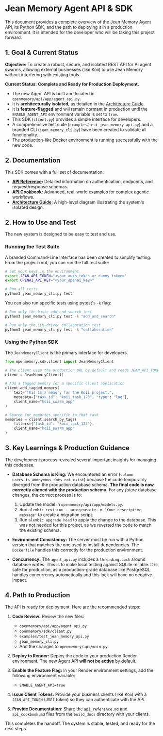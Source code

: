 # Jean Memory Agent API & SDK

This document provides a complete overview of the Jean Memory Agent API, its Python SDK, and the path to deploying it in a production environment. It is intended for the developer who will be taking this project forward.

## 1. Goal & Current Status

**Objective:** To create a robust, secure, and isolated REST API for AI agent swarms, allowing external businesses (like Koii) to use Jean Memory without interfering with existing tools.

**Current Status:** **Complete and Ready for Production Deployment.**
-   The new Agent API is built and located in `openmemory/api/app/agent_api.py`.
-   It is **architecturally isolated**, as detailed in the [Architecture Guide](./architecture.md).
-   It is **feature-flagged** and will remain dormant in production until the `ENABLE_AGENT_API` environment variable is set to `true`.
-   This SDK (`client.py`) provides a simple interface for developers.
-   A comprehensive test suite (`examples/test_jean_memory_api.py`) and a branded CLI (`jean_memory_cli.py`) have been created to validate all functionality.
-   The production-like Docker environment is running successfully with the new code.

## 2. Documentation

This SDK comes with a full set of documentation:
-   **[API Reference](./api_reference.md):** Detailed information on authentication, endpoints, and request/response schemas.
-   **[API Cookbook](./api_cookbook.md):** Advanced, real-world examples for complex agentic workflows.
-   **[Architecture Guide](./architecture.md):** A high-level diagram illustrating the system's isolated design.

## 2. How to Use and Test

The new system is designed to be easy to test and use.

### Running the Test Suite

A branded Command-Line Interface has been created to simplify testing. From the project root, you can run the full test suite:

```bash
# Set your keys in the environment
export JEAN_API_TOKEN="<your_auth_token_or_dummy_token>"
export OPENAI_API_KEY="<your_openai_key>"

# Run all tests
python3 jean_memory_cli.py test
```

You can also run specific tests using pytest's `-k` flag:
```bash
# Run only the basic add-and-search test
python3 jean_memory_cli.py test -k "add_and_search"

# Run only the LLM-driven collaboration test
python3 jean_memory_cli.py test -k "collaboration"
```

### Using the Python SDK

The `JeanMemoryClient` is the primary interface for developers.

```python
from openmemory.sdk.client import JeanMemoryClient

# The client uses the production URL by default and reads JEAN_API_TOKEN from the environment
client = JeanMemoryClient()

# Add a tagged memory for a specific client application
client.add_tagged_memory(
    text="This is a memory for the Koii project.",
    metadata={"task_id": "koii_task_123", "type": "log"},
    client_name="koii_swarm_app"
)

# Search for memories specific to that task
memories = client.search_by_tags(
    filters={"task_id": "koii_task_123"},
    client_name="koii_swarm_app"
)
```

## 3. Key Learnings & Production Guidance

The development process revealed several important insights for managing this codebase.

*   **Database Schema is King:** We encountered an error (`column users.is_anonymous does not exist`) because the code temporarily diverged from the production database schema. **The final code is now correctly aligned with the production schema.** For any *future* database changes, the correct process is to:
    1.  Update the model in `openmemory/api/app/models.py`.
    2.  Run `alembic revision --autogenerate -m "Your descriptive message"` to create a migration script.
    3.  Run `alembic upgrade head` to apply the change to the database.
    This was not needed for this project, as we reverted the code to match the existing schema.

*   **Environment Consistency:** The server must be run with a Python version that matches the one used to install dependencies. The `Dockerfile` handles this correctly for the production environment.

*   **Concurrency:** The `agent_api.py` includes a `threading.Lock` around database writes. This is to make local testing against SQLite reliable. It is safe for production, as a production-grade database like PostgreSQL handles concurrency automatically and this lock will have no negative impact.

## 4. Path to Production

The API is ready for deployment. Here are the recommended steps:

1.  **Code Review:** Review the new files:
    *   `openmemory/api/app/agent_api.py`
    *   `openmemory/sdk/client.py`
    *   `examples/test_jean_memory_api.py`
    *   `jean_memory_cli.py`
    *   And the changes to `openmemory/api/main.py`.

2.  **Deploy to Render:** Deploy the code to your production Render environment. The new Agent API **will not be active** by default.

3.  **Enable the Feature Flag:** In your Render environment settings, add the following environment variable:
    *   `ENABLE_AGENT_API=true`

4.  **Issue Client Tokens:** Provide your business clients (like Koii) with a `JEAN_API_TOKEN` (JWT token) so they can authenticate with the API.

5.  **Provide Documentation:** Share the `api_reference.md` and `api_cookbook.md` files from the `build_docs` directory with your clients.

This completes the handoff. The system is stable, tested, and ready for the next steps. 
